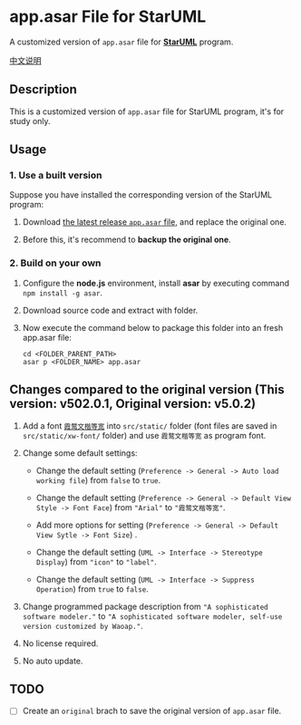 # app.asar File for StarUML

A customized version of `app.asar` file for [**StarUML**](https://staruml.io/) program.

[中文说明](README_ZH.md)

## Description

This is a customized version of `app.asar` file for StarUML program, it's for study only.

## Usage

### 1. Use a built version

Suppose you have installed the corresponding version of the StarUML program:

1. Download [the latest release `app.asar` file](https://github.com/Waoap/staruml-app-asar/releases), and replace the original one.

2. Before this, it's recommend to **backup the original one**.

### 2. Build on your own

1. Configure the **node.js** environment, install **asar** by executing command `npm install -g asar`.

2. Download source code and extract with folder.

3. Now execute the command below to package this folder into an fresh app.asar file:

   ```shell
   cd <FOLDER_PARENT_PATH>
   asar p <FOLDER_NAME> app.asar
   ```

## Changes compared to the original version (This version: v502.0.1, Original version: v5.0.2)

1. Add a font [`霞鹜文楷等宽`](https://github.com/lxgw/LxgwWenKai/) into `src/static/` folder (font files are saved in `src/static/xw-font/` folder) and use `霞鹜文楷等宽` as program font.

2. Change some default settings:

   - Change the default setting (`Preference -> General -> Auto load working file`) from `false` to `true`.

   - Change the default setting (`Preference -> General -> Default View Style -> Font Face`) from `"Arial"` to `"霞鹜文楷等宽"`.

   - Add more options for setting (`Preference -> General -> Default View Sytle -> Font Size`) .

   - Change the default setting (`UML -> Interface -> Stereotype Display`) from `"icon"` to `"label"`.

   - Change the default setting (`UML -> Interface -> Suppress Operation`) from `true` to `false`.

3. Change programmed package description from `"A sophisticated software modeler."` to `"A sophisticated software modeler, self-use version customized by Waoap."`.

4. No license required.

5. No auto update.

## TODO

- [ ] Create an `original` brach to save the original version of `app.asar` file.
